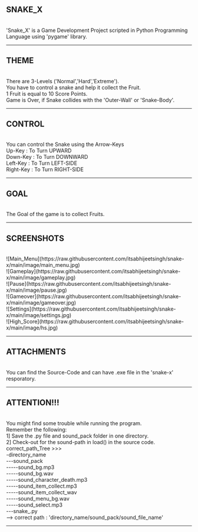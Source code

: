 <h2>SNAKE_X</h2>
<br>
'Snake_X' is a Game Development Project scripted in Python Programming Language using 'pygame' library.
<hr>
<h2>THEME</h2>
<br>
There are 3-Levels ('Normal','Hard','Extreme').
<br>
You have to control a snake and help it collect the Fruit.
<br>
1 Fruit is equal to 10 Score Points.
<br>
Game is Over, if Snake collides with the 'Outer-Wall' or 'Snake-Body'.
<hr>
<h2>CONTROL</h2>
<br>
You can control the Snake using the Arrow-Keys
<br>
Up-Key    : To Turn UPWARD
<br>
Down-Key  : To Turn DOWNWARD
<br>
Left-Key  : To Turn LEFT-SIDE
<br>
Right-Key : To Turn RIGHT-SIDE
<hr>
<h2>GOAL</h2>
<br>
The Goal of the game is to collect Fruits.
<hr>
<h2>SCREENSHOTS</h2>
<br>
![Main_Menu](https://raw.githubusercontent.com/itsabhijeetsingh/snake-x/main/image/main_menu.jpg)
<br>
![Gameplay](https://raw.githubusercontent.com/itsabhijeetsingh/snake-x/main/image/gameplay.jpg)
<br>
![Pause](https://raw.githubusercontent.com/itsabhijeetsingh/snake-x/main/image/pause.jpg)
<br>
![Gameover](https://raw.githubusercontent.com/itsabhijeetsingh/snake-x/main/image/gameover.jpg)
<br>
![Settings](https://raw.githubusercontent.com/itsabhijeetsingh/snake-x/main/image/settings.jpg)
<br>
![High_Score](https://raw.githubusercontent.com/itsabhijeetsingh/snake-x/main/image/hs.jpg)
<hr>
<h2>ATTACHMENTS</h2>
<br>
You can find the Source-Code and can have .exe file in the 'snake-x' resporatory.
<hr>
<h2>ATTENTION!!!</h2>
<br>
You might find some trouble while running the program. 
<br>
Remember the following:
<br>
1] Save the .py file and sound_pack folder in one directory.
<br>
2] Check-out for the sound-path in load() in the source code.
<br>
correct_path_Tree >>><br>
-directory_name<br>
---sound_pack<br>
-----sound_bg.mp3<br>
-----sound_bg.wav<br>
-----sound_character_death.mp3<br>
-----sound_item_collect.mp3<br>
-----sound_item_collect_wav<br>
-----sound_menu_bg.wav<br>
-----sound_select.mp3<br>
---snake_.py<br>
--> correct path : 'directory_name/sound_pack/sound_file_name'
<hr>

